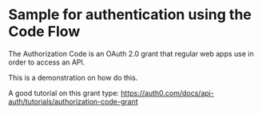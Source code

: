 # Sample for authentication using the Code Flow

The Authorization Code is an OAuth 2.0 grant that regular web apps use in order to access an API.

This is a demonstration on how do this.

A good tutorial on this grant type: https://auth0.com/docs/api-auth/tutorials/authorization-code-grant
